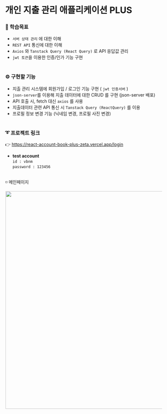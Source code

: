 # 개인 지출 관리 애플리케이션 PLUS

### 📌 학습목표

- `서버 상태 관리` 에 대한 이해
- `REST API` 통신에 대한 이해
- `Axios` 와 `Tanstack Query (React Query)` 로 API 응답값 관리
- `jwt 토큰`을 이용한 인증/인가 기능 구현
  <br><br>

### ⚙ 구현할 기능

- 지출 관리 시스템에 회원가입 / 로그인 기능 구현 ( `jwt 인증서버` )
- `json-server`를 이용해 지출 데이터에 대한 CRUD 를 구현 (json-server 배포)
- API 호출 시, fetch 대신 `axios` 를 사용
- 지출데이터 관련 API 통신 시 `Tanstack Query (ReactQuery)` 를 이용
- 프로필 정보 변경 기능 (닉네임 변경, 프로필 사진 변경)
  <br><br>

### ➰ 프로젝트 링크<br>

👉 https://react-account-book-plus-zeta.vercel.app/login
<br>
- **test account** <br>
`id : vbnm` <br>
`password : 123456`
<br><br>

◽ 메인페이지
<br>

<img src="https://github.com/riverSun1/react-account-book-plus/assets/67379144/a15bf5fb-1b40-425f-ad48-e8bb5747026f" width="700" style="border: 1px solid white"/>
<br>
